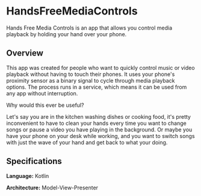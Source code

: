 # HandsFreeMediaControls
Hands Free Media Controls is an app that allows you control media playback by holding your hand over your phone.

## Overview
This app was created for people who want to quickly control music or video playback without having to touch their phones. It uses your phone's proximity sensor as a binary signal to cycle through media playback options. The process runs in a service, which means it can be used from any app without interruption.

Why would this ever be useful?

Let's say you are in the kitchen washing dishes or cooking food, it's pretty inconvenient to have to clean your hands every time you want to change songs or pause a video you have playing in the background. Or maybe you have your phone on your desk while working, and you want to switch songs with just the wave of your hand and get back to what your doing.

## Specifications

**Language:** Kotlin

**Architecture:** Model-View-Presenter
